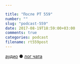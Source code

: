 ```yaml
---

title: "После РТ 559"
number: ""
slug: "podcast-559"
date: 2017-08-19T18:59:00+03:00
comments: true
categories: podcast
filename: rt559post
---
```

[аудио](http://cdn.radio-t.com/rt559post.mp3) ● [лог чата](http://chat.radio-t.com/logs/radio-t-559.html)
<audio src="http://cdn.radio-t.com/rt559post.mp3" preload="none"/>
